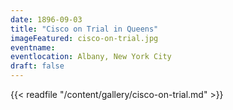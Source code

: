 ```yaml
---
date: 1896-09-03
title: "Cisco on Trial in Queens"
imageFeatured: cisco-on-trial.jpg
eventname: 
eventlocation: Albany, New York City
draft: false
---
```


{{< readfile "/content/gallery/cisco-on-trial.md" >}}

